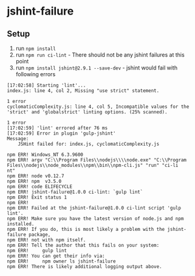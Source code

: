 # jshint-failure

## Setup
 1. run `npm install`
 2. run `npm run ci-lint` - There should not be any jshint failures at this point
 3. run `npm install jshint@2.9.1 --save-dev` - jshint would fail with following errors

```
[17:02:58] Starting 'lint'...
index.js: line 4, col 2, Missing "use strict" statement.

1 error
cyclomaticComplexity.js: line 4, col 5, Incompatible values for the 'strict' and 'globalstrict' linting options. (25% scanned).

1 error
[17:02:59] 'lint' errored after 76 ms
[17:02:59] Error in plugin 'gulp-jshint'
Message:
    JSHint failed for: index.js, cyclomaticComplexity.js

npm ERR! Windows_NT 6.3.9600
npm ERR! argv "C:\\Program Files\\nodejs\\\\node.exe" "C:\\Program Files\\nodejs\\node_modules\\npm\\bin\\npm-cli.js" "run" "ci-li
nt"
npm ERR! node v0.12.7
npm ERR! npm  v3.5.0
npm ERR! code ELIFECYCLE
npm ERR! jshint-failure@1.0.0 ci-lint: `gulp lint`
npm ERR! Exit status 1
npm ERR!
npm ERR! Failed at the jshint-failure@1.0.0 ci-lint script 'gulp lint'.
npm ERR! Make sure you have the latest version of node.js and npm installed.
npm ERR! If you do, this is most likely a problem with the jshint-failure package,
npm ERR! not with npm itself.
npm ERR! Tell the author that this fails on your system:
npm ERR!     gulp lint
npm ERR! You can get their info via:
npm ERR!     npm owner ls jshint-failure
npm ERR! There is likely additional logging output above.
```
 
